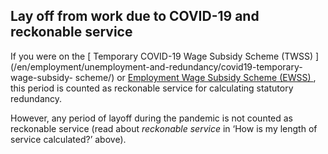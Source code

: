##  Lay off from work due to COVID-19 and reckonable service

If you were on the [ Temporary COVID-19 Wage Subsidy Scheme (TWSS)
](/en/employment/unemployment-and-redundancy/covid19-temporary-wage-subsidy-
scheme/) or [ Employment Wage Subsidy Scheme (EWSS)
](/en/employment/unemployment-and-redundancy/employment-wage-subsidy-scheme/)
, this period is counted as reckonable service for calculating statutory
redundancy.

However, any period of layoff during the pandemic is not counted as reckonable
service (read about _reckonable service_ in ‘How is my length of service
calculated?’ above).
